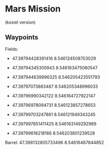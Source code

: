 # Mars Mission

(kosiel version)

## Waypoints

Fields:

* 47.39794428391416
  8.546124508703029

* 47.39794345305943
  8.546163475080547

* 47.397944639996325
  8.546205423551793



* 47.39797073863487
  8.546205348996033

* 47.39796990342122
  8.546164727922147

* 47.39796978094731
  8.546123857278653



* 47.39799703247861
  8.546121949343245

* 47.397997851411425
  8.546163149292989

* 47.39799618218166
  8.546203601239528

Barrel:
47.398132805733496
8.54616487844852
